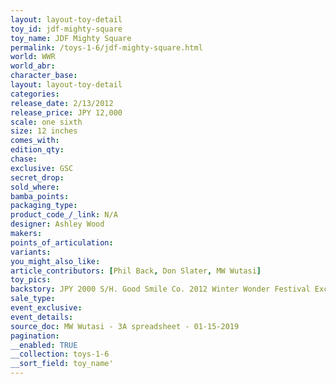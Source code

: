 ```yaml
---
layout: layout-toy-detail 
toy_id: jdf-mighty-square
toy_name: JDF Mighty Square
permalink: /toys-1-6/jdf-mighty-square.html
world: WWR
world_abr: 
character_base: 
layout: layout-toy-detail
categories: 
release_date: 2/13/2012
release_price: JPY 12,000
scale: one sixth
size: 12 inches
comes_with: 
edition_qty: 
chase: 
exclusive: GSC
secret_drop: 
sold_where: 
bamba_points: 
packaging_type: 
product_code_/_link: N/A
designer: Ashley Wood
makers: 
points_of_articulation: 
variants: 
you_might_also_like: 
article_contributors: [Phil Back, Don Slater, MW Wutasi]
toy_pics: 
backstory: JPY 2000 S/H. Good Smile Co. 2012 Winter Wonder Festival Exclusive
sale_type: 
event_exclusive: 
event_details: 
source_doc: MW Wutasi - 3A spreadsheet - 01-15-2019
pagination: 
__enabled: TRUE
__collection: toys-1-6
__sort_field: toy_name'
---
```

